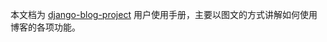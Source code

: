本文档为 [django-blog-project](https://github.com/zmrenwu/django-blog-project) 用户使用手册，主要以图文的方式讲解如何使用博客的各项功能。